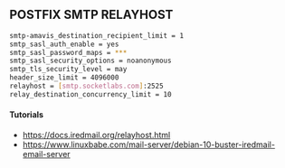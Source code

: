 ## POSTFIX SMTP RELAYHOST

```sh
smtp-amavis_destination_recipient_limit = 1
smtp_sasl_auth_enable = yes
smtp_sasl_password_maps = ***
smtp_sasl_security_options = noanonymous
smtp_tls_security_level = may
header_size_limit = 4096000
relayhost = [smtp.socketlabs.com]:2525
relay_destination_concurrency_limit = 10
```

#### Tutorials
* https://docs.iredmail.org/relayhost.html
* https://www.linuxbabe.com/mail-server/debian-10-buster-iredmail-email-server




